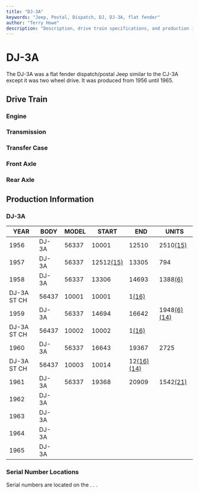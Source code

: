 ```yaml
---
title: "DJ-3A"
keywords: "Jeep, Postal, Dispatch, DJ, DJ-3A, flat fender"
author: "Terry Howe"
description: "Description, drive train specifications, and production information for the Jeep Dispatch Jeep DJ-3A"
---
```

# DJ-3A

The DJ-3A was a flat fender dispatch/postal Jeep similar to the CJ-3A except it was two wheel drive. It was produced from 1956 until 1965.

## Drive Train

### Engine

### Transmission

### Transfer Case

### Front Axle

### Rear Axle

## Production Information

### DJ-3A

| YEAR        | BODY  | MODEL | START                     | END                                        | UNITS                                      |
|-------------|-------|-------|---------------------------|--------------------------------------------|--------------------------------------------|
| 1956        | DJ-3A | 56337 | 10001                     | 12510                                      | 2510[(15)](/history/#15)                   |
| 1957        | DJ-3A | 56337 | 12512[(15)](/history/#15) | 13305                                      | 794                                        |
| 1958        | DJ-3A | 56337 | 13306                     | 14693                                      | 1388[(6)](/history/#6)                     |
| DJ-3A ST CH | 56437 | 10001 | 10001                     | 1[(16)](/history/#16)                      |                                            |
| 1959        | DJ-3A | 56337 | 14694                     | 16642                                      | 1948[(6)](/history/#6)[(14)](/history/#14) |
| DJ-3A ST CH | 56437 | 10002 | 10002                     | 1[(16)](/history/#16)                      |                                            |
| 1960        | DJ-3A | 56337 | 16643                     | 19367                                      | 2725                                       |
| DJ-3A ST CH | 56437 | 10003 | 10014                     | 12[(16)](/history/#16)[(14)](/history/#14) |                                            |
| 1961        | DJ-3A | 56337 | 19368                     | 20909                                      | 1542[(21)](/history/#21)                   |
| 1962        | DJ-3A |       |                           |                                            |                                            |
| 1963        | DJ-3A |       |                           |                                            |                                            |
| 1964        | DJ-3A |       |                           |                                            |                                            |
| 1965        | DJ-3A |       |                           |                                            |                                            |

### Serial Number Locations

Serial numbers are located on the . . .
